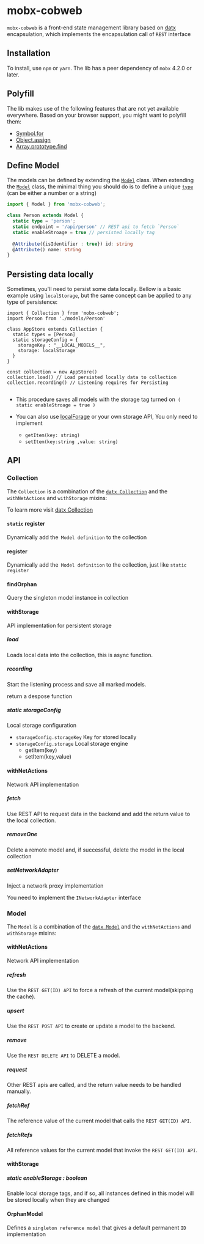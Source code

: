 # mobx-cobweb

`mobx-cobweb`  is a front-end state management library based on [datx](https://datx.dev/docs/next/getting-started/installation) encapsulation, which implements the encapsulation call of `REST` interface

## Installation

To install, use `npm` or `yarn`. The lib has a peer dependency of `mobx` 4.2.0 or later.



## Polyfill

The lib makes use of the following features that are not yet available everywhere. Based on your browser support, you might want to polyfill them:

* [Symbol.for](https://developer.mozilla.org/en-US/docs/Web/JavaScript/Reference/Global_Objects/Symbol)
* [Object.assign](https://developer.mozilla.org/en-US/docs/Web/JavaScript/Reference/Global_Objects/Object/assign)
* [Array.prototype.find](https://developer.mozilla.org/en-US/docs/Web/JavaScript/Reference/Global_Objects/Array/find)



## Define Model

The models can be defined by extending the [`Model`](https://datx.dev/docs/next/api-reference/model) class. When extending the [`Model`](https://datx.dev/docs/next/api-reference/model) class, the minimal thing you should do is to define a unique [`type`](https://datx.dev/docs/next/api-reference/model#static-type) (can be either a number or a string)



```ts
import { Model } from 'mobx-cobweb';

class Person extends Model {
  static type = 'person';
  static endpoint = '/api/person' // REST api to fetch `Person` 
  static enableStroage = true // persisted locally tag
  
  @Attribute({isIdentifier : true}) id: string
  @Attribute() name: string
}

```



## Persisting data locally

Sometimes, you'll need to persist some data locally. Bellow is a basic example using `localStorage`, but the same concept can be applied to any type of persistence:

```tsx
import { Collection } from 'mobx-cobweb';
import Person from './models/Person'

class AppStore extends Collection {
  static types = [Person] 
  static storageConfig = { 
  	storageKey : "__LOCAL_MODELS__",
    storage: localStorage
  }
}

const collection = new AppStore()
collection.load() // Load persisted locally data to collection
collection.recording() // Listening requires for Persisting


```

* This procedure saves all models with the storage tag turned on` ( static enableStroage = true )`

* You can also use  [localForage](https://github.com/localForage/localForage) or your own storage API, You only need to implement 
  * `getItem(key: string)`
  * `setItem(key:string ,value: string)`



## API



### Collection

The `Collection` is a combination of the [`datx Collection`](https://datx.dev/docs/next/api-reference/collection) and the `withNetActions` and `withStorage` mixins:

To learn more visit [datx Collection](https://datx.dev/docs/next/api-reference/collection) 



#### `static` register

Dynamically add the` Model definition` to the collection

#### register

Dynamically add the` Model definition` to the collection, just like `static register`

#### findOrphan

Query the singleton model instance in collection



#### withStorage

API implementation for persistent storage

##### load 

Loads local data into the collection, this is async function.

##### recording

Start the listening process and save all marked models.

return a despose function

##### static storageConfig 

Local storage configuration

* `storageConfig.storageKey`   Key for stored locally
* `storageConfig.storage`  Local storage engine
  * getItem(key) 
  * setItem(key,value)

#### withNetActions

Network API implementation

##### fetch

Use REST API to request data in the backend and add the return value to the local collection.

##### removeOne

Delete a remote model and, if successful, delete the model in the local collection

##### setNetworkAdapter

Inject a network proxy implementation

You need to implement the `INetworkAdapter`  interface

### Model

The `Model` is a combination of the [`datx Model`](https://datx.dev/docs/next/api-reference/model) and the `withNetActions` and `withStorage` mixins:



#### withNetActions

Network API implementation



##### refresh

Use the `REST GET(ID) API` to force a refresh of the current model(skipping the cache).

##### upsert

Use the `REST POST API` to create or update a model to the backend.

##### remove

Use the `REST DELETE API` to DELETE a model.

##### request

Other REST apis are called, and the return value needs to be handled manually.



##### fetchRef

The reference value of the current model that calls the `REST GET(ID) API`.

##### fetchRefs

All reference values for the current model that invoke the `REST GET(ID) API`.



#### withStorage

##### static enableStorage : boolean

Enable local storage tags, and if so, all instances defined in this model will be stored locally when they are changed



#### OrphanModel

Defines a `singleton reference model` that gives a default permanent `ID` implementation
